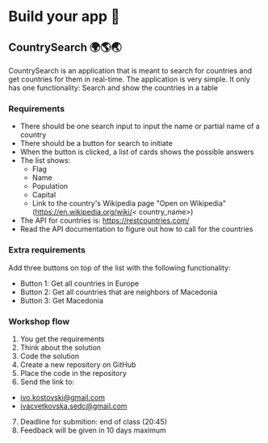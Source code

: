 # Build your app 🥽

## CountrySearch 🌍🌎🌏

CountrySearch is an application that is meant to search for countries and get countries for them in real-time. The
application is very simple. It only has one functionality: Search and show the countries in a table

### Requirements

- There should be one search input to input the name or partial name of a country
- There should be a button for search to initiate
- When the button is clicked, a list of cards shows the possible answers
- The list shows:
  - Flag
  - Name
  - Population
  - Capital
  - Link to the country's Wikipedia page "Open on Wikipedia" (https://en.wikipedia.org/wiki/<
    country_name>)
- The API for countries is: https://restcountries.com/
- Read the API documentation to figure out how to call for the countries

### Extra requirements

Add three buttons on top of the list with the following functionality:

- Button 1: Get all countries in Europe
- Button 2: Get all countries that are neighbors of Macedonia
- Button 3: Get Macedonia

### Workshop flow

1. You get the requirements
2. Think about the solution
3. Code the solution
4. Create a new repository on GitHub
5. Place the code in the repository
6. Send the link to:

- ivo.kostovski@gmail.com
- ivacvetkovska.sedc@gmail.com

7. Deadline for submition: end of class (20:45)
8. Feedback will be given in 10 days maximum
